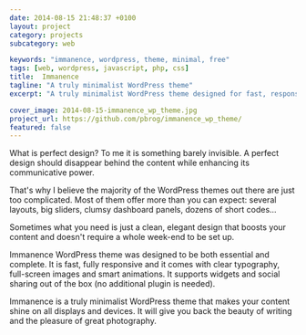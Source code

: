 ```yaml
---
date: 2014-08-15 21:48:37 +0100
layout: project
category: projects
subcategory: web

keywords: "immanence, wordpress, theme, minimal, free"
tags: [web, wordpress, javascript, php, css]
title:  Immanence
tagline: "A truly minimalist WordPress theme"
excerpt: "A truly minimalist WordPress theme designed for fast, responsive and elegant websites with crystal-clear typography and flawless embedded animations."

cover_image: 2014-08-15-immanence_wp_theme.jpg
project_url: https://github.com/pbrog/immanence_wp_theme/
featured: false
---
```

What is perfect design? To me it is something barely invisible. A perfect design should disappear behind the content while enhancing its communicative power.

That's why I believe the majority of the WordPress themes out there are just too complicated. Most of them offer more than you can expect: several layouts, big sliders, clumsy dashboard panels, dozens of short codes...

Sometimes what you need is just a clean, elegant design that boosts your content and doesn't require a whole week-end to be set up.

Immanence WordPress theme was designed to be both essential and complete. It is fast, fully responsive and it comes with clear typography, full-screen images and smart animations. It supports widgets and social sharing out of the box (no additional plugin is needed).

Immanence is a truly minimalist WordPress theme that makes your content shine on all displays and devices. It will give you back the beauty of writing and the pleasure of great photography.
